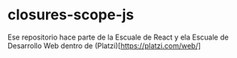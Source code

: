 # closures-scope-js

Ese repositorio hace parte de la Escuale de React y ela Escuale de Desarrollo Web dentro de (Platzi)[https://platzi.com/web/]
